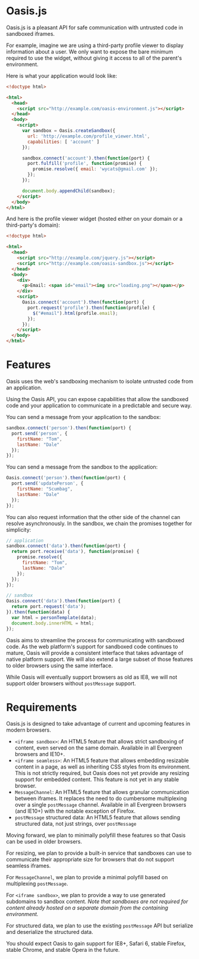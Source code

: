 # Oasis.js

Oasis.js is a pleasant API for safe communication with untrusted code in
sandboxed iframes.

For example, imagine we are using a third-party profile viewer to
display information about a user. We only want to expose the bare
minimum required to use the widget, without giving it access to all of
the parent's environment.

Here is what your application would look like:

```html
<!doctype html>

<html>
  <head>
    <script src="http://example.com/oasis-environment.js"></script>
  </head>
  <body>
    <script>
      var sandbox = Oasis.createSandbox({
        url: 'http://example.com/profile_viewer.html',
        capabilities: [ 'account' ]
      });

      sandbox.connect('account').then(function(port) {
        port.fulfill('profile', function(promise) {
          promise.resolve({ email: 'wycats@gmail.com' });
        });
      });

      document.body.appendChild(sandbox);
    </script>
  </body>
</html>
```

And here is the profile viewer widget (hosted either on your domain
or a third-party's domain):

```html
<!doctype html>

<html>
  <head>
    <script src="http://example.com/jquery.js"></script>
    <script src="http://example.com/oasis-sandbox.js"></script>
  </head>
  <body>
    <div>
      <p>Email: <span id="email"><img src="loading.png"></span></p>
    </div>
    <script>
      Oasis.connect('account').then(function(port) {
        port.request('profile').then(function(profile) {
          $("#email").html(profile.email);
        });
      });
    </script>
  </body>
</html>
```

# Features

Oasis uses the web's sandboxing mechanism to isolate untrusted code from
an application.

Using the Oasis API, you can expose capabilities that allow the sandboxed
code and your application to communicate in a predictable and secure way.

You can send a message from your application to the sandbox:

```javascript
sandbox.connect('person').then(function(port) {
  port.send('person', {
    firstName: "Tom",
    lastName: "Dale"
  });
});
```

You can send a message from the sandbox to the application:

```javascript
Oasis.connect('person').then(function(port) {
  port.send('updatePerson', {
    firstName: "Scumbag",
    lastName: "Dale"
  });
});
```

You can also request information that the other side of the channel can resolve asynchronously. In the sandbox, we chain the promises together for simplicity:

```javascript
// application
sandbox.connect('data').then(function(port) {
  return port.receive('data'), function(promise) {
    promise.resolve({
      firstName: "Tom",
      lastName: "Dale"
    });
  });
});

// sandbox
Oasis.connect('data').then(function(port) {
  return port.request('data');
}).then(function(data) {
  var html = personTemplate(data);
  document.body.innerHTML = html;
});
```

Oasis aims to streamline the process for communicating with sandboxed
code. As the web platform's support for sandboxed code continues to mature,
Oasis will provide a consistent interface that takes advantage of native
platform support. We will also extend a large subset of those features
to older browsers using the same interface.

While Oasis will eventually support browsers as old as IE8, we will not
support older browsers without `postMessage` support.

# Requirements

Oasis.js is designed to take advantage of current and upcoming features
in modern browsers.

* `<iframe sandbox>`: An HTML5 feature that allows strict sandboxing of
  content, even served on the same domain. Available in all Evergreen
  browsers and IE10+.
* `<iframe seamless>`: An HTML5 feature that allows embedding resizable
  content in a page, as well as inheriting CSS styles from its
  environment. This is not strictly required, but Oasis does not yet
  provide any resizing support for embedded content. This feature is
  not yet in any stable browser.
* `MessageChannel`: An HTML5 feature that allows granular communication
  between iframes. It replaces the need to do cumbersome multiplexing
  over a single `postMessage` channel. Available in all Evergreen
  browsers (and IE10+) with the notable exception of Firefox.
* `postMessage` structured data: An HTML5 feature that allows sending
  structured data, not just strings, over `postMessage`

Moving forward, we plan to minimally polyfill these features so that
Oasis can be used in older browsers.

For resizing, we plan to provide a built-in service that sandboxes can
use to communicate their appropriate size for browsers that do not
support seamless iframes.

For `MessageChannel`, we plan to provide a minimal polyfill based on
multiplexing `postMessage`.

For `<iframe sandbox>`, we plan to provide a way to use generated
subdomains to sandbox content. *Note that sandboxes are not required for
content already hosted on a separate domain from the containing
environment.*

For structured data, we plan to use the existing `postMessage` API but
serialize and deserialize the structured data. 

You should expect Oasis to gain support for IE8+, Safari 6, stable
Firefox, stable Chrome, and stable Opera in the future.
